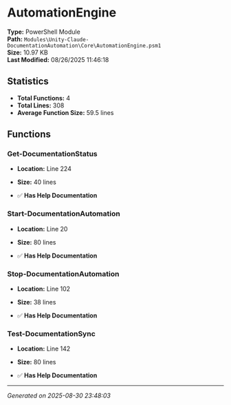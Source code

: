 # AutomationEngine

**Type:** PowerShell Module  
**Path:** `Modules\Unity-Claude-DocumentationAutomation\Core\AutomationEngine.psm1`  
**Size:** 10.97 KB  
**Last Modified:** 08/26/2025 11:46:18  

## Statistics

- **Total Functions:** 4
- **Total Lines:** 308
- **Average Function Size:** 59.5 lines

## Functions


### Get-DocumentationStatus

- **Location:** Line 224
- **Size:** 40 lines

- ✅ **Has Help Documentation** 
### Start-DocumentationAutomation

- **Location:** Line 20
- **Size:** 80 lines

- ✅ **Has Help Documentation** 
### Stop-DocumentationAutomation

- **Location:** Line 102
- **Size:** 38 lines

- ✅ **Has Help Documentation** 
### Test-DocumentationSync

- **Location:** Line 142
- **Size:** 80 lines

- ✅ **Has Help Documentation**

---
*Generated on 2025-08-30 23:48:03*
